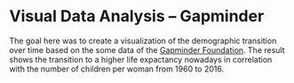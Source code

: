 # Visual Data Analysis – Gapminder

The goal here was to create a visualization of the demographic transition over time based on the some data of the [Gapminder Foundation](https://www.gapminder.org). 
The result shows the transition to a higher life expactancy nowadays in correlation with the number of children per woman from 1960 to 2016.
